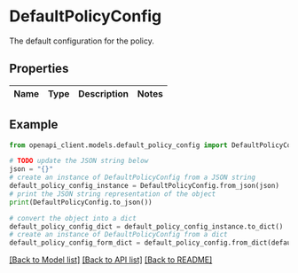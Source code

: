 # DefaultPolicyConfig

The default configuration for the policy.

## Properties

Name | Type | Description | Notes
------------ | ------------- | ------------- | -------------

## Example

```python
from openapi_client.models.default_policy_config import DefaultPolicyConfig

# TODO update the JSON string below
json = "{}"
# create an instance of DefaultPolicyConfig from a JSON string
default_policy_config_instance = DefaultPolicyConfig.from_json(json)
# print the JSON string representation of the object
print(DefaultPolicyConfig.to_json())

# convert the object into a dict
default_policy_config_dict = default_policy_config_instance.to_dict()
# create an instance of DefaultPolicyConfig from a dict
default_policy_config_form_dict = default_policy_config.from_dict(default_policy_config_dict)
```
[[Back to Model list]](../README.md#documentation-for-models) [[Back to API list]](../README.md#documentation-for-api-endpoints) [[Back to README]](../README.md)


